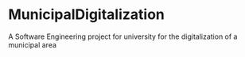 # MunicipalDigitalization
A Software Engineering project for university for the digitalization of a municipal area
